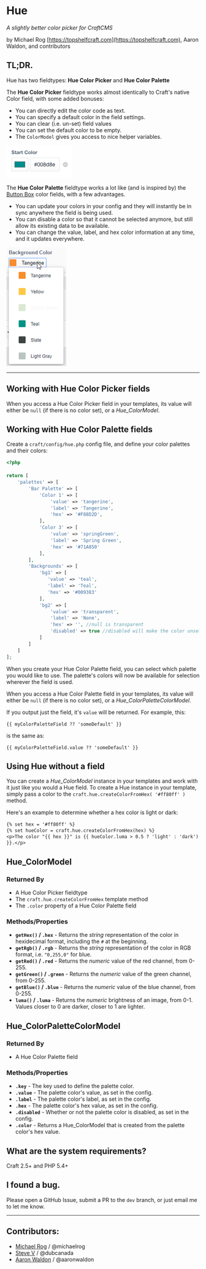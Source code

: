 # Hue

_A slightly better color picker for CraftCMS_

by Michael Rog [https://topshelfcraft.com](https://topshelfcraft.com), Aaron Waldon, and contributors



## TL;DR.

Hue has two fieldtypes: **Hue Color Picker** and **Hue Color Palette**

The **Hue Color Picker** fieldtype works almost identically to Craft's native Color field, with some added bonuses:

- You can directly edit the color code as text.
- You can specify a default color in the field settings.
- You can clear (i.e. un-set) field values
- You can set the default color to be empty.
- The `ColorModel` gives you access to nice helper variables.

![Hue Color Picker Screenshot](screenshots/HueColorPickerFieldtypePreview.png)



The **Hue Color Palette** fieldtype works a lot like (and is inspired by) the [Button Box](https://github.com/supercool/buttonbox) color fields, with a few advantages.

- You can update your colors in your config and they will instantly be in sync anywhere the field is being used.
- You can disable a color so that it cannot be selected anymore, but still allow its existing data to be available.
- You can change the value, label, and hex color information at any time, and it updates everywhere.

![Hue Color Palette Screenshot](screenshots/HueColorPaletteFieldtypePreview.png)


* * *



## Working with Hue Color Picker fields

When you access a Hue Color Picker field in your templates, its value will either be `null` (if there is no color set), or a _Hue_ColorModel_.



## Working with Hue Color Palette fields

Create a `craft/config/hue.php` config file, and define your color palettes and their colors:

```php
<?php

return [
    'palettes' => [
        'Bar Palette' => [
            'Color 1' => [
                'value' => 'tangerine',
                'label' => 'Tangerine',
                'hex' => '#F88D2D',
            ],
            'Color 3' => [
                'value' => 'springGreen',
                'label' => 'Spring Green',
                'hex' => '#71A850'
            ],
        ],
        'Backgrounds' => [
            'bg1' => [
               'value' => 'teal',
               'label' => 'Teal',
               'hex' => '#009383'
            ],
            'bg2' => [
                'value' => 'transparent',
                'label' => 'None',
                'hex' => '', //null is transparent
                'disabled' => true //disabled will make the color unselectable
            ]
        ]
    ]
];
```

When you create your Hue Color Palette field, you can select which palette you would like to use. The palette's colors will now be available for selection wherever the field is used.

When you access a Hue Color Palette field in your templates, its value will either be `null` (if there is no color set), or a _Hue_ColorPaletteColorModel_.

If you output just the field, it's `value` will be returned. For example, this:

```twig
{{ myColorPaletteField ?? 'someDefault' }}
```

is the same as:

```twig
{{ myColorPaletteField.value ?? 'someDefault' }}
```



## Using Hue without a field

You can create a _Hue_ColorModel_ instance in your templates and work with it just like you would a Hue field. To create a Hue instance in your template, simply pass a color to the `craft.hue.createColorFromHex( '#ff80ff' )` method.

Here's an example to determine whether a hex color is light or dark:

```twig
{% set hex = '#ff80ff' %}
{% set hueColor = craft.hue.createColorFromHex(hex) %}
<p>The color "{{ hex }}" is {{ hueColor.luma > 0.5 ? 'light' : 'dark') }}.</p>
```



## Hue_ColorModel


### Returned By

- A Hue Color Picker fieldtype
- The `craft.hue.createColorFromHex` template method
- The `.color` property of a Hue Color Palette field


### Methods/Properties

* **`getHex()` / `.hex`** - Returns the _string_ representation of the color in hexidecimal format, including the `#` at the beginning.
* **`getRgb()` / `.rgb`** - Returns the _string_ representation of the color in RGB format, i.e. `"0,255,0"` for blue.
* **`getRed()` / `.red`** - Returns the _numeric_ value of the red channel, from 0-255.
* **`getGreen()` / `.green`** - Returns the _numeric_ value of the green channel, from 0-255.
* **`getBlue()` / `.blue`** - Returns the _numeric_ value of the blue channel, from 0-255.
* **`luma()` / `.luma`** - Returns the _numeric_ brightness of an image, from 0-1. Values closer to 0 are darker, closer to 1 are lighter.



## Hue_ColorPaletteColorModel


### Returned By

- A Hue Color Palette field


### Methods/Properties

* **`.key`** - The key used to define the palette color.
* **`.value`** - The palette color's value, as set in the config.
* **`.label`** - The palette color's label, as set in the config.
* **`.hex`** - The palette color's hex value, as set in the config.
* **`.disabled`** - Whether or not the palette color is disabled, as set in the config.
* **`.color`** - Returns a Hue_ColorModel that is created from the palette color's hex value.



## What are the system requirements?

Craft 2.5+ and PHP 5.4+



## I found a bug.

Please open a GitHub Issue, submit a PR to the `dev` branch, or just email me to let me know.



* * *

## Contributors:

  - [Michael Rog](http://michaelrog.com) / @michaelrog
  - [Steve V](https://github.com/dubcanada) / @dubcanada
  - [Aaron Waldon](https://github.com/aaronwaldon) / @aaronwaldon
